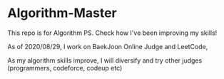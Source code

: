 # Algorithm-Master
This repo is for Algorithm PS. Check how I've been improving my skills!

As of 2020/08/29, I work on BaekJoon Online Judge and LeetCode,

As my algorithm skills improve, I will diversify and try other judges (programmers, codeforce, codeup etc)
